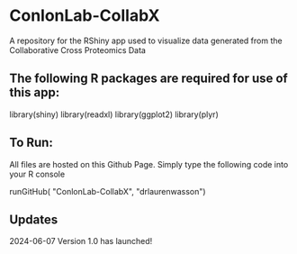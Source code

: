 # ConlonLab-CollabX
A repository for the RShiny app used to visualize data generated from the Collaborative Cross Proteomics Data

## The following R packages are required for use of this app:
library(shiny)
library(readxl)
library(ggplot2)
library(plyr)

## To Run:
All files are hosted on this Github Page. Simply type the following code into your R console

runGitHub( "ConlonLab-CollabX", "drlaurenwasson")

## Updates
2024-06-07 Version 1.0 has launched!
